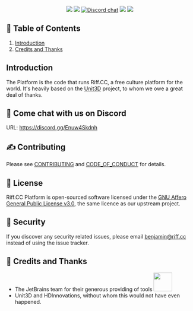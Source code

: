 <p align="center">
<a href="http://laravel.com"><img src="https://img.shields.io/badge/Laravel-8-f4645f.svg?style=flat-square" /></a> 
<a href="https://github.com/riffcc/platform/blob/master/LICENSE"><img src="https://img.shields.io/badge/License-AGPL%20v3.0-yellow.svg?style=flat-square" /></a>
<a href="https://discord.gg/Enuw4Skdnh"><img alt="Discord chat" src="https://img.shields.io/badge/discord-Chat%20Now-a29bfe.svg?style=flat-square" /></a>
<a href="https://observatory.mozilla.org/analyze/unit3d.site"><img src="https://img.shields.io/badge/A+-Mozilla%20Observatory-blueviolet.svg?style=flat-square"></a>
<a href="http://makeapullrequest.com"><img src="https://img.shields.io/badge/PRs-welcome-brightgreen.svg?style=flat-square"></a>
</p>


## 📝 Table of Contents

1. [Introduction](#introduction)
15. [Credits and Thanks](#thanks)


## <a name="introduction"></a>Introduction

The Platform is the code that runs Riff.CC, a free culture platform for the world. It's heavily based on the [Unit3D](https://github.com/HDInnovations/UNIT3D-Community-Edition) project, to whom we owe a great deal of thanks.

## <a name="chat"></a>  💬 Come chat with us on Discord

URL: https://discord.gg/Enuw4Skdnh

## <a name="contributing"></a> ✍️ Contributing

Please see [CONTRIBUTING](CONTRIBUTING.md) and [CODE_OF_CONDUCT](CODE_OF_CONDUCT.md) for details.

## <a name="license"></a> 📝 License

Riff.CC Platform is open-sourced software licensed under the [GNU Affero General Public License v3.0](https://github.com/riffcc/platform/blob/master/LICENSE), the same licence as our upstream project.

## <a name="security"></a> 🔐 Security

If you discover any security related issues, please email benjamin@riff.cc instead of using the issue tracker.

## <a name="thanks"></a> 🎉 Credits and Thanks

* The JetBrains team for their generous providing of tools <a href="https://www.jetbrains.com/?from=riff.cc"><img src="https://i.imgur.com/KgDXZV8.png" height="50px;"></a>
* Unit3D and HDInnovations, without whom this would not have even happened.
